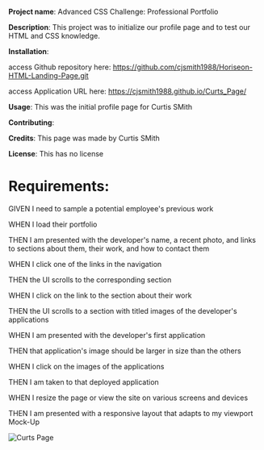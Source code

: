 
**Project name**: Advanced CSS Challenge: Professional Portfolio

**Description**: This project was to initialize our profile page and to test our HTML and CSS knowledge.


**Installation**: 	

access Github repository here: https://github.com/cjsmith1988/Horiseon-HTML-Landing-Page.git


access Application URL here: https://cjsmith1988.github.io/Curts_Page/
				

**Usage**: This was the initial profile page for Curtis SMith

**Contributing**: 

**Credits**: This page was made by Curtis SMith

**License**: This has no license


# Requirements:

GIVEN I need to sample a potential employee's previous work

WHEN I load their portfolio

THEN I am presented with the developer's name, a recent photo, and links to sections about them, their work, and how to contact them

WHEN I click one of the links in the navigation

THEN the UI scrolls to the corresponding section

WHEN I click on the link to the section about their work

THEN the UI scrolls to a section with titled images of the developer's applications

WHEN I am presented with the developer's first application

THEN that application's image should be larger in size than the others

WHEN I click on the images of the applications

THEN I am taken to that deployed application

WHEN I resize the page or view the site on various screens and devices

THEN I am presented with a responsive layout that adapts to my viewport
Mock-Up


![Curts Page](assets/images/cjsmith1988.github.io_Screenshot_2020-12-13_Curt_s_Page.png)

